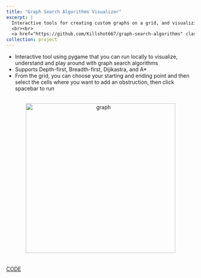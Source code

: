 ```yaml
---
title: "Graph Search Algorithms Visualizer"
excerpt: |
  Interactive tools for creating custom graphs on a grid, and visualizing the working of four popular graph search algorithms - Depth-first, Breadth-first, Dijikastra and A*
  <br><br>
  <a href="https://github.com/Killshot667/graph-search-algorithms" class="btn btn-primary">CODE</a>
collection: project
---
```


- Interactive tool using pygame that you can run locally to visualize, understand and play around with graph search algorithms
- Supports Depth-first, Breadth-first, Dijikastra, and A*
- From the grid, you can choose your starting and ending point and then select the cells where you want to add an obstruction, then click spacebar to run
<br><br>
<div style="text-align: center;">
<img src="https://killshot667.github.io/shabarisnair.github.io/assets/images/graph.jpeg" alt="graph" width="400"/>
</div>
<!-- ![Graph Image](https://killshot667.github.io/shabarisnair.github.io/assets/images/graph.jpeg) -->
<br><br>
<a href="https://github.com/Killshot667/graph-search-algorithms" class="btn btn-primary">CODE</a>